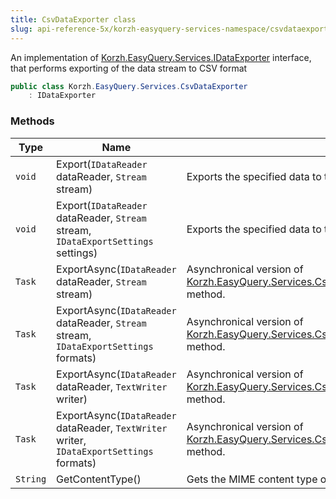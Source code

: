 ```yaml
---
title: CsvDataExporter class
slug: api-reference-5x/korzh-easyquery-services-namespace/csvdataexporter-class
---
```


An implementation of [Korzh.EasyQuery.Services.IDataExporter](//easyquery/docs/api-reference-5x/korzh-easyquery-services-namespace/idataexporter-interface) interface, that performs exporting of the data stream to CSV format
```csharp
public class Korzh.EasyQuery.Services.CsvDataExporter
    : IDataExporter

```

### Methods

| Type | Name | Description | 
| --- | --- | --- | 
| `void` | Export(`IDataReader` dataReader, `Stream` stream) | Exports the specified data to the stream. | 
| `void` | Export(`IDataReader` dataReader, `Stream` stream, `IDataExportSettings` settings) | Exports the specified data to the stream. | 
| `Task` | ExportAsync(`IDataReader` dataReader, `Stream` stream) | Asynchronical version of [Korzh.EasyQuery.Services.CsvDataExporter.Export(System.Data.IDataReader,System.IO.Stream)](//easyquery/docs/api-reference-5x/korzh-easyquery-services-namespace/csvdataexporter-class) method. | 
| `Task` | ExportAsync(`IDataReader` dataReader, `Stream` stream, `IDataExportSettings` formats) | Asynchronical version of [Korzh.EasyQuery.Services.CsvDataExporter.Export(System.Data.IDataReader,System.IO.Stream)](//easyquery/docs/api-reference-5x/korzh-easyquery-services-namespace/csvdataexporter-class) method. | 
| `Task` | ExportAsync(`IDataReader` dataReader, `TextWriter` writer) | Asynchronical version of [Korzh.EasyQuery.Services.CsvDataExporter.Export(System.Data.IDataReader,System.IO.Stream)](//easyquery/docs/api-reference-5x/korzh-easyquery-services-namespace/csvdataexporter-class) method. | 
| `Task` | ExportAsync(`IDataReader` dataReader, `TextWriter` writer, `IDataExportSettings` formats) | Asynchronical version of [Korzh.EasyQuery.Services.CsvDataExporter.Export(System.Data.IDataReader,System.IO.Stream)](//easyquery/docs/api-reference-5x/korzh-easyquery-services-namespace/csvdataexporter-class) method. | 
| `String` | GetContentType() | Gets the MIME content type of the exporting format. |